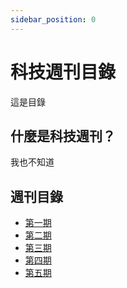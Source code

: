 ```yaml
---
sidebar_position: 0
---
```


# 科技週刊目錄

這是目錄

## 什麼是科技週刊？

我也不知道

## 週刊目錄

- [第一期](1)
- [第二期](2)
- [第三期](3)
- [第四期](4)
- [第五期](5)
